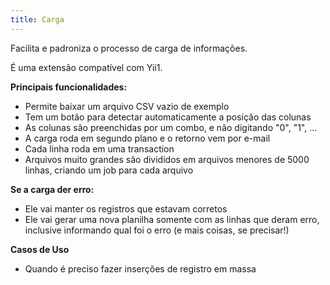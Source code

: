 ```yaml
---
title: Carga
---
```


Facilita e padroniza o processo de carga de informações.

É uma extensão compatível com Yii1.

**Principais funcionalidades:**
- Permite baixar um arquivo CSV vazio de exemplo
- Tem um botão para detectar automaticamente a posição das colunas
- As colunas são preenchidas por um combo, e não digitando "0", "1", ...
- A carga roda em segundo plano e o retorno vem por e-mail
- Cada linha roda em uma transaction
- Arquivos muito grandes são divididos em arquivos menores de 5000 linhas, criando um job para cada arquivo

**Se a carga der erro:**
- Ele vai manter os registros que estavam corretos
- Ele vai gerar uma nova planilha somente com as linhas que deram erro, inclusive informando qual foi o erro
(e mais coisas, se precisar!)

**Casos de Uso**
- Quando é preciso fazer inserções de registro em massa
